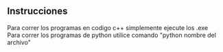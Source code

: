 ## Instrucciones
Para correr los programas en codigo c++ simplemente ejecute los .exe  
Para correr los programas de python utilice comando "python nombre del archivo"